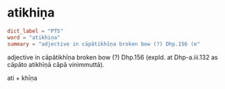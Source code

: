 # atikhiṇa

``` toml
dict_label = "PTS"
word = "atikhiṇa"
summary = "adjective in cāpâtikhīṇa broken bow (?) Dhp.156 (e"
```

adjective in cāpâtikhīṇa broken bow (?) Dhp.156 (expld. at Dhp\-a.iii.132 as cāpāto atikhīṇā cāpā vinimmuttā).

ati \+ khīṇa

